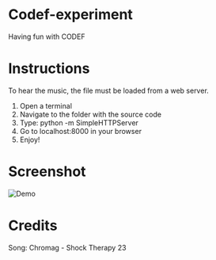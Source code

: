 Codef-experiment
================

Having fun with CODEF

Instructions
================
To hear the music, the file must be loaded from a web server.

1. Open a terminal
2. Navigate to the folder with the source code
3. Type: python -m SimpleHTTPServer
4. Go to localhost:8000 in your browser
5. Enjoy!


Screenshot
================
![Demo](https://raw.github.com/Darkneon/codef-experiment/master/screenshot.png)

Credits
================
Song: Chromag - Shock Therapy 23
